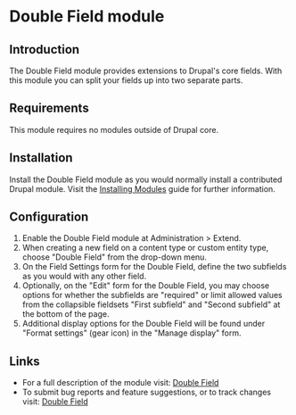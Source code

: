 # Double Field module

## Introduction

The Double Field module provides extensions to Drupal's core fields. With this
module you can split your fields up into two separate parts.

## Requirements

This module requires no modules outside of Drupal core.

## Installation

Install the Double Field module as you would normally install a contributed
Drupal module. Visit the [Installing Modules](https://www.drupal.org/node/1897420)
guide for further information.

## Configuration

1. Enable the Double Field module at Administration > Extend.
2. When creating a new field on a content type or custom entity type, choose
   "Double Field" from the drop-down menu.
3. On the Field Settings form for the Double Field, define the two subfields
   as you would with any other field.
4. Optionally, on the "Edit" form for the Double Field, you may choose
   options for whether the subfields are "required" or limit allowed values
   from the collapsible fieldsets "First subfield" and "Second subfield" at
   the bottom of the page.
5. Additional display options for the Double Field will be found under
   "Format settings" (gear icon) in the "Manage display" form.

## Links

- For a full description of the module visit:
  [Double Field](https://www.drupal.org/project/double_field)
- To submit bug reports and feature suggestions, or to track changes visit:
  [Double Field](https://www.drupal.org/project/issues/double_field)
